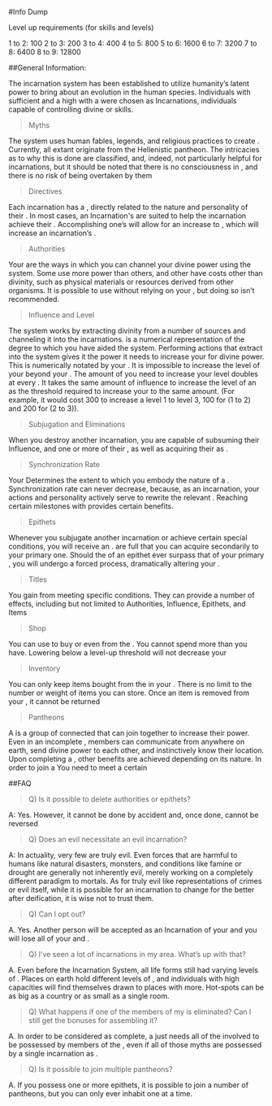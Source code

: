 #Info Dump

Level up requirements (for skills and levels)

1 to 2: 100
2 to 3: 200
3 to 4: 400
4 to 5: 800
5 to 6: 1600
6 to 7: 3200
7 to 8: 6400
8 to 9: 12800

##General Information:

The incarnation system has been established to utilize humanity’s latent power to bring about an evolution in the human species. Individuals with sufficient <Divinity> and a high <Synchronization Rate> with a <Myth> were chosen as Incarnations, individuals capable of controlling divine <Authorities> or skills.

>Myths

The system uses human fables, legends, and religious practices to create <Myths>. Currently, all extant <Myths> originate from the Hellenistic pantheon. The intricacies as to why this is done are classified, and, indeed, not particularly helpful for incarnations, but it should be noted that there is no consciousness in <Myths>, and there is no risk of being overtaken by them

>Directives

Each incarnation has a <Directive>, directly related to the nature and personality of their <Myth>. In most cases, an Incarnation's <Authorities> are suited to help the incarnation achieve their <Directive>. Accomplishing one’s <Directive> will allow for an increase to <Influence>, which will increase an incarnation’s <Level>.

>Authorities

Your <Authorities> are the ways in which you can channel your divine power using the system. Some <Authorities> use more power than others, and other <Authorities> have costs other than divinity, such as physical materials or resources derived from other organisms. It is possible to use <Divinity> without relying on your <Authorities>, but doing so isn’t recommended.

>Influence and Level

The system works by extracting divinity from a number of sources and channeling it into the incarnations. <Influence> is a numerical representation of the degree to which you have aided the system. Performing actions that extract <Divinity> into the system gives it the power it needs to increase your <Capacity> for divine power. This is numerically notated by your <Level>. It is impossible to increase the level of your <Authorities> beyond your <Level>. The amount of <Influence> you need to increase your level doubles at every <Level>. It takes the same amount of influence to increase the level of an <Authority> as the threshold required to increase your <Level> to the same amount. (For example, it would cost 300 <Influence> to increase a level 1 <Authority> to level 3, 100 for (1 to 2) and 200 for (2 to 3)).

>Subjugation and Eliminations

When you destroy another incarnation, you are capable of subsuming their Influence, and one or more of their <Authorities>, as well as acquiring their <Myths> as <Epithets>.

>Synchronization Rate

Your <Synchronization Rate> Determines the extent to which you embody the nature of a <Myth>. Synchronization rate can never decrease, because, as an incarnation, your actions and personality actively serve to rewrite the relevant <Myths>. Reaching certain milestones with <Synchronization Rate> provides certain benefits.

>Epithets

Whenever you subjugate another incarnation or achieve certain special conditions, you will receive an <Epithet>. <Epithets> are full <Myths> that you can acquire secondarily to your primary one. Should the <Synchronization Rate> of an epithet ever surpass that of your primary <Myth>, you will undergo a forced <Deification> process, dramatically altering your <Status>.

>Titles

You gain <Titles> from meeting specific conditions. They can provide a number of effects, including but not limited to Authorities, Influence, Epithets, and Items

>Shop

You can use <Influence> to buy <Items> or even <Authorities> from the <Shop>. You cannot spend more <Influence> than you have. Lowering <Influence> below a level-up threshold will not decrease your <Level>

>Inventory

You can only keep items bought from the <Shop> in your <Inventory>. There is no limit to the number or weight of items you can store. Once an item is removed from your <Inventory>, it cannot be returned

>Pantheons

A <Pantheon> is a group of connected <Myths> that can join together to increase their power. Even in an incomplete <Pantheon>, members can communicate from anywhere on earth, send divine power to each other, and instinctively know their location. Upon completing a <Pantheon>, other benefits are achieved depending on its nature. In order to join a <Pantheon> You need to meet a certain <Synchronization>

##FAQ

>Q) Is it possible to delete authorities or epithets?

A: Yes. However, it cannot be done by accident and, once done, cannot be reversed

>Q) Does an evil <Myth> necessitate an evil incarnation?

A: In actuality, very few <Myths> are truly evil. Even forces that are harmful to humans like natural disasters, monsters, and conditions like famine or drought are generally not inherently evil, merely working on a completely different paradigm to mortals. As for truly evil <Myths> like representations of crimes or evil itself, while it is possible for an incarnation to change for the better after deification, it is wise not to trust them.

>Q) Can I opt out?

A. Yes. Another person will be accepted as an Incarnation of your <Myth> and you will lose all of your <Influence> and <Authorities>.

>Q) I’ve seen a lot of incarnations in my area. What’s up with that?

A. Even before the Incarnation System, all life forms still had varying levels of <Divinity>. Places on earth hold different levels of <Divinity>, and individuals with high <Divinity> capacities will find themselves drawn to places with more. Hot-spots can be as big as a country or as small as a single room.

>Q) What happens if one of the members of my <Pantheon> is eliminated? Can I still get the bonuses for assembling it?

A. In order to be considered as complete, a <Pantheon> just needs all of the <Myths> involved to be possessed by members of the <Pantheon>, even if all of those myths are possessed by a single incarnation as <Epithets>.

>Q) Is it possible to join multiple pantheons?

A. If you possess one or more epithets, it is possible to join a number of pantheons, but you can only ever inhabit one at a time.
